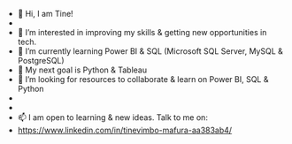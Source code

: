 - 👋 Hi, I am Tine!
- 
- 👀 I’m interested in improving my skills & getting new opportunities in tech.
- 🌱 I’m currently learning Power BI & SQL (Microsoft SQL Server, MySQL & PostgreSQL)
- 🌱 My next goal is Python & Tableau
- 💞️ I’m looking for resources to collaborate & learn on Power BI, SQL & Python
- 
- 
- 📫 I am open to learning & new ideas. Talk to me on:
- https://www.linkedin.com/in/tinevimbo-mafura-aa383ab4/

<!---
Mupaose/Mupaose is a ✨ special ✨ repository because its `README.md` (this file) appears on your GitHub profile.
You can click the Preview link to take a look at your changes.
--->
